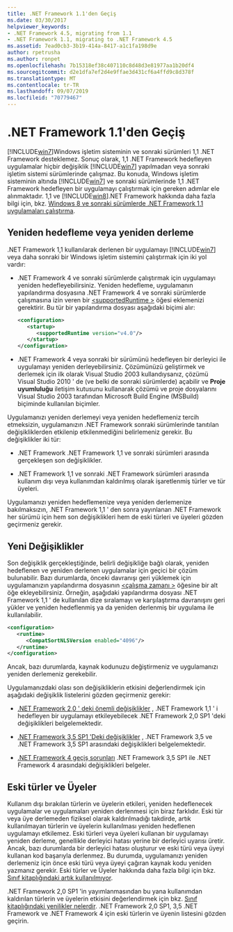 ```yaml
---
title: .NET Framework 1.1'den Geçiş
ms.date: 03/30/2017
helpviewer_keywords:
- .NET Framework 4.5, migrating from 1.1
- .NET Framework 1.1, migrating to .NET Framework 4.5
ms.assetid: 7ead0cb3-3b19-414a-8417-a1c1fa198d9e
author: rpetrusha
ms.author: ronpet
ms.openlocfilehash: 7b15318ef38c407110c8d48d3e81977aa1b20df4
ms.sourcegitcommit: d2e1dfa7ef2d4e9ffae3d431cf6a4ffd9c8d378f
ms.translationtype: MT
ms.contentlocale: tr-TR
ms.lasthandoff: 09/07/2019
ms.locfileid: "70779467"
---
```

# <a name="migrating-from-the-net-framework-11"></a>.NET Framework 1.1'den Geçiş

[!INCLUDE[win7](../../../includes/win7-md.md)]Windows işletim sisteminin ve sonraki sürümleri 1,1 .NET Framework desteklemez. Sonuç olarak, 1,1 .NET Framework hedefleyen uygulamalar hiçbir değişiklik [!INCLUDE[win7](../../../includes/win7-md.md)] yapılmadan veya sonraki işletim sistemi sürümlerinde çalışmaz. Bu konuda, Windows işletim sisteminin altında [!INCLUDE[win7](../../../includes/win7-md.md)] ve sonraki sürümlerinde 1,1 .NET Framework hedefleyen bir uygulamayı çalıştırmak için gereken adımlar ele alınmaktadır. 1,1 ve [!INCLUDE[win8](../../../includes/win8-md.md)].NET Framework hakkında daha fazla bilgi için, bkz. [Windows 8 ve sonraki sürümlerde .NET Framework 1,1 uygulamaları çalıştırma](../install/run-net-framework-1-1-apps.md).

## <a name="retargeting-or-recompiling"></a>Yeniden hedefleme veya yeniden derleme

.NET Framework 1,1 kullanılarak derlenen bir uygulamayı [!INCLUDE[win7](../../../includes/win7-md.md)] veya daha sonraki bir Windows işletim sistemini çalıştırmak için iki yol vardır:

- .NET Framework 4 ve sonraki sürümlerde çalıştırmak için uygulamayı yeniden hedefleyebilirsiniz. Yeniden hedefleme, uygulamanın yapılandırma dosyasına .NET Framework 4 ve sonraki sürümlerde çalışmasına izin veren bir [ \<supportedRuntime >](../configure-apps/file-schema/startup/supportedruntime-element.md) öğesi eklemenizi gerektirir. Bu tür bir yapılandırma dosyası aşağıdaki biçimi alır:

    ```xml
    <configuration>
       <startup>
          <supportedRuntime version="v4.0"/>
       </startup>
    </configuration>
    ```

- .NET Framework 4 veya sonraki bir sürümünü hedefleyen bir derleyici ile uygulamayı yeniden derleyebilirsiniz. Çözümünüzü geliştirmek ve derlemek için ilk olarak Visual Studio 2003 kullandıysanız, çözümü Visual Studio 2010 ' de (ve belki de sonraki sürümlerde) açabilir ve **Proje uyumluluğu** iletişim kutusunu kullanarak çözümü ve proje dosyalarını Visual Studio 2003 tarafından Microsoft Build Engine (MSBuild) biçiminde kullanılan biçimler.

Uygulamanızı yeniden derlemeyi veya yeniden hedeflemeniz tercih etmeksizin, uygulamanızın .NET Framework sonraki sürümlerinde tanıtılan değişikliklerden etkilenip etkilenmediğini belirlemeniz gerekir. Bu değişiklikler iki tür:

- .NET Framework .NET Framework 1,1 ve sonraki sürümleri arasında gerçekleşen son değişiklikler.

- .NET Framework 1,1 ve sonraki .NET Framework sürümleri arasında kullanım dışı veya kullanımdan kaldırılmış olarak işaretlenmiş türler ve tür üyeleri.

Uygulamanızı yeniden hedeflemenize veya yeniden derlemenize bakılmaksızın, .NET Framework 1,1 ' den sonra yayınlanan .NET Framework her sürümü için hem son değişiklikleri hem de eski türleri ve üyeleri gözden geçirmeniz gerekir.

## <a name="breaking-changes"></a>Yeni Değişiklikler

Son değişiklik gerçekleştiğinde, belirli değişikliğe bağlı olarak, yeniden hedeflenen ve yeniden derlenen uygulamalar için geçici bir çözüm bulunabilir. Bazı durumlarda, önceki davranışı geri yüklemek için uygulamanızın yapılandırma dosyasının [ \<çalışma zamanı >](../configure-apps/file-schema/startup/supportedruntime-element.md) öğesine bir alt öğe ekleyebilirsiniz. Örneğin, aşağıdaki yapılandırma dosyası .NET Framework 1,1 ' de kullanılan dize sıralamayı ve karşılaştırma davranışını geri yükler ve yeniden hedeflenmiş ya da yeniden derlenmiş bir uygulama ile kullanılabilir.

```xml
<configuration>
   <runtime>
      <CompatSortNLSVersion enabled="4096"/>
   </runtime>
</configuration>
```

Ancak, bazı durumlarda, kaynak kodunuzu değiştirmeniz ve uygulamanızı yeniden derlemeniz gerekebilir.

Uygulamanızdaki olası son değişikliklerin etkisini değerlendirmek için aşağıdaki değişiklik listelerini gözden geçirmeniz gerekir:

- [.NET Framework 2,0 ' deki önemli değişiklikler](https://go.microsoft.com/fwlink/?LinkId=125263) , .NET Framework 1,1 ' i hedefleyen bir uygulamayı etkileyebilecek .NET Framework 2,0 SP1 'deki değişiklikleri belgelemektedir.

- [.NET Framework 3,5 SP1 'Deki değişiklikler](https://go.microsoft.com/fwlink/?LinkID=186989) , .NET Framework 3,5 ve .NET Framework 3,5 SP1 arasındaki değişiklikleri belgelemektedir.

- [.NET Framework 4 geçiş sorunları](net-framework-4-migration-issues.md) .NET Framework 3,5 SP1 ile .NET Framework 4 arasındaki değişiklikleri belgeler.

## <a name="obsolete-types-and-members"></a>Eski türler ve Üyeler

Kullanım dışı bırakılan türlerin ve üyelerin etkileri, yeniden hedeflenecek uygulamalar ve uygulamaları yeniden derlenmesi için biraz farklıdır. Eski tür veya üye derlemeden fiziksel olarak kaldırılmadığı takdirde, artık kullanılmayan türlerin ve üyelerin kullanılması yeniden hedeflenen uygulamayı etkilemez. Eski türleri veya üyeleri kullanan bir uygulamayı yeniden derleme, genellikle derleyici hatası yerine bir derleyici uyarısı üretir. Ancak, bazı durumlarda bir derleyici hatası oluşturur ve eski türü veya üyeyi kullanan kod başarıyla derlenmez. Bu durumda, uygulamanızı yeniden derlemeniz için önce eski türü veya üyeyi çağıran kaynak kodu yeniden yazmanız gerekir. Eski türler ve Üyeler hakkında daha fazla bilgi için bkz. [Sınıf kitaplığındaki artık kullanılmıyor](../whats-new/whats-obsolete.md).

.NET Framework 2,0 SP1 'in yayımlanmasından bu yana kullanımdan kaldırılan türlerin ve üyelerin etkisini değerlendirmek için bkz. [Sınıf kitaplığındaki yenilikler nelerdir](../whats-new/whats-obsolete.md). .NET Framework 2,0 SP1, 3,5 .NET Framework ve .NET Framework 4 için eski türlerin ve üyenin listesini gözden geçirin.
